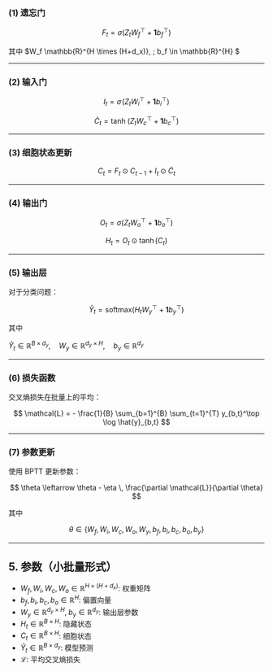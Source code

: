 

### (1) 遗忘门

$$
F_t = \sigma\left(Z_t W_f^\top + \mathbf{1} b_f^\top \right)
$$

其中 $W_f \mathbb{R}^{H \times (H+d_x)}, \; b_f \in \mathbb{R}^{H} $

---

### (2) 输入门
$$
I_t = \sigma\!\left(Z_t W_i^\top + \mathbf{1} b_i^\top \right)
$$

$$
\tilde{C}_t = \tanh\!\left(Z_t W_c^\top + \mathbf{1} b_c^\top \right)
$$

---

### (3) 细胞状态更新

$$
C_t = F_t \odot C_{t-1} + I_t \odot \tilde{C}_t
$$

---

### (4) 输出门
$$
O_t = \sigma\left(Z_t W_o^\top + \mathbf{1} b_o^\top \right)
$$

$$
H_t = O_t \odot \tanh(C_t)
$$

---

### (5) 输出层
对于分类问题：

$$
\hat{Y}_t = \text{softmax}\left(H_t W_y^\top + \mathbf{1} b_y^\top\right)
$$

其中

$\hat{Y}_t \in \mathbb{R}^{B \times d_y}, \quad
W_y \in \mathbb{R}^{d_y \times H}, \quad
b_y \in \mathbb{R}^{d_y}$

---

### (6) 损失函数
交叉熵损失在批量上的平均：

$$
\mathcal{L} = - \frac{1}{B} \sum_{b=1}^{B} \sum_{t=1}^{T} y_{b,t}^\top \log \hat{y}_{b,t}
$$

---

### (7) 参数更新
使用 BPTT 更新参数：

$$
\theta \leftarrow \theta - \eta \, \frac{\partial \mathcal{L}}{\partial \theta}
$$

其中 

$$
\theta \in \{ W_f, W_i, W_c, W_o, W_y, \, b_f, b_i, b_c, b_o, b_y \}
$$

---

## 5. 参数（小批量形式）

- $W_f, W_i, W_c, W_o \in \mathbb{R}^{H \times (H+d_x)}$: 权重矩阵  
- $b_f, b_i, b_c, b_o \in \mathbb{R}^{H}$: 偏置向量  
- $W_y \in \mathbb{R}^{d_y \times H}, \; b_y \in \mathbb{R}^{d_y}$: 输出层参数  
- $H_t \in \mathbb{R}^{B \times H}$: 隐藏状态  
- $C_t \in \mathbb{R}^{B \times H}$: 细胞状态  
- $\hat{Y}_t \in \mathbb{R}^{B \times d_y}$: 模型预测  
- $\mathcal{L}$: 平均交叉熵损失  
